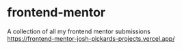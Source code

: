 # frontend-mentor
A collection of all my frontend mentor submissions <br/>
https://frontend-mentor-josh-pickards-projects.vercel.app/
